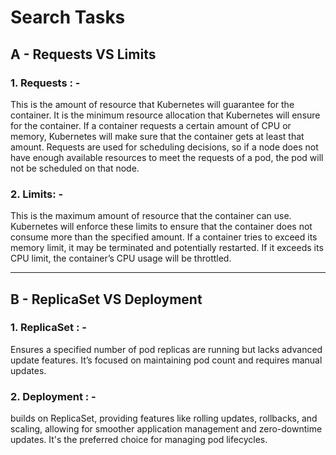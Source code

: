 # Search Tasks

## A - Requests VS Limits

### 1. Requests : -
This is the amount of resource that Kubernetes will guarantee for the container. It is the minimum resource allocation that Kubernetes will ensure for the container. If a container requests a certain amount of CPU or memory, Kubernetes will make sure that the container gets at least that amount. Requests are used for scheduling decisions, so if a node does not have enough available resources to meet the requests of a pod, the pod will not be scheduled on that node.

### 2. Limits: -
This is the maximum amount of resource that the container can use. Kubernetes will enforce these limits to ensure that the container does not consume more than the specified amount. If a container tries to exceed its memory limit, it may be terminated and potentially restarted. If it exceeds its CPU limit, the container’s CPU usage will be throttled.

---

## B - ReplicaSet VS Deployment 
### 1. ReplicaSet : -
Ensures a specified number of pod replicas are running but lacks advanced update features. It’s focused on maintaining pod count and requires manual updates.
### 2. Deployment : -
builds on ReplicaSet, providing features like rolling updates, rollbacks, and scaling, allowing for smoother application management and zero-downtime updates. It's the preferred choice for managing pod lifecycles.
